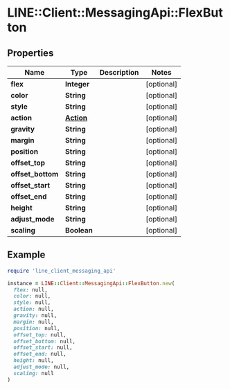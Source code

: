 # LINE::Client::MessagingApi::FlexButton

## Properties

| Name | Type | Description | Notes |
| ---- | ---- | ----------- | ----- |
| **flex** | **Integer** |  | [optional] |
| **color** | **String** |  | [optional] |
| **style** | **String** |  | [optional] |
| **action** | [**Action**](Action.md) |  | [optional] |
| **gravity** | **String** |  | [optional] |
| **margin** | **String** |  | [optional] |
| **position** | **String** |  | [optional] |
| **offset_top** | **String** |  | [optional] |
| **offset_bottom** | **String** |  | [optional] |
| **offset_start** | **String** |  | [optional] |
| **offset_end** | **String** |  | [optional] |
| **height** | **String** |  | [optional] |
| **adjust_mode** | **String** |  | [optional] |
| **scaling** | **Boolean** |  | [optional] |

## Example

```ruby
require 'line_client_messaging_api'

instance = LINE::Client::MessagingApi::FlexButton.new(
  flex: null,
  color: null,
  style: null,
  action: null,
  gravity: null,
  margin: null,
  position: null,
  offset_top: null,
  offset_bottom: null,
  offset_start: null,
  offset_end: null,
  height: null,
  adjust_mode: null,
  scaling: null
)
```

